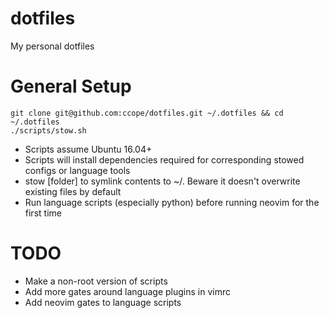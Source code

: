 dotfiles
===

My personal dotfiles

General Setup
====
```
git clone git@github.com:ccope/dotfiles.git ~/.dotfiles && cd ~/.dotfiles
./scripts/stow.sh
```
 - Scripts assume Ubuntu 16.04+
 - Scripts will install dependencies required for corresponding stowed configs or language tools
 - stow [folder] to symlink contents to ~/. Beware it doesn't overwrite existing files by default
 - Run language scripts (especially python) before running neovim for the first time

TODO
====
 - Make a non-root version of scripts
 - Add more gates around language plugins in vimrc
 - Add neovim gates to language scripts
